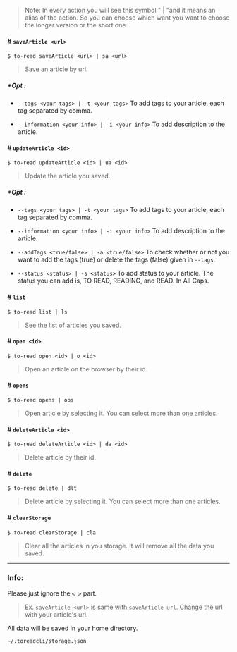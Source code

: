 > Note: In every action you will see this symbol " | "and it means an alias of the action. So you can choose which want you want to choose the longer version or the short one.

#### # `saveArticle <url>`

```
$ to-read saveArticle <url> | sa <url>
```

> Save an article by url.

##### \***_Opt_** :

- `--tags <your tags> | -t <your tags>` To add tags to your article, each tag separated by comma.

- `--information <your info> | -i <your info>` To add description to the article.

#### # `updateArticle <id>`

```
$ to-read updateArticle <id> | ua <id>
```

> Update the article you saved.

##### \***_Opt_** :

- `--tags <your tags> | -t <your tags>` To add tags to your article, each tag separated by comma.

- `--information <your info> | -i <your info>` To add description to the article.

- `--addTags <true/false> | -a <true/false>` To check whether or not you want to add the tags (true) or delete the tags (false) given in `--tags`.

- `--status <status> | -s <status>` To add status to your article. The status you can add is, TO READ, READING, and READ. In All Caps.

#### # `list`

```
$ to-read list | ls
```

> See the list of articles you saved.

#### # `open <id>`

```
$ to-read open <id> | o <id>
```

> Open an article on the browser by their id.

#### # `opens`

```
$ to-read opens | ops
```

> Open article by selecting it. You can select more than one articles.

#### # `deleteArticle <id>`

```
$ to-read deleteArticle <id> | da <id>
```

> Delete article by their id.

#### # `delete`

```
$ to-read delete | dlt
```

> Delete article by selecting it. You can select more than one articles.

#### # `clearStorage`

```
$ to-read clearStorage | cla
```

> Clear all the articles in you storage. It will remove all the data you saved.

---

### Info:

Please just ignore the `< >` part.

> Ex. `saveArticle <url>` is same with `saveArticle url`. Change the url with your article's url.

All data will be saved in your home directory.

`~/.toreadcli/storage.json`
